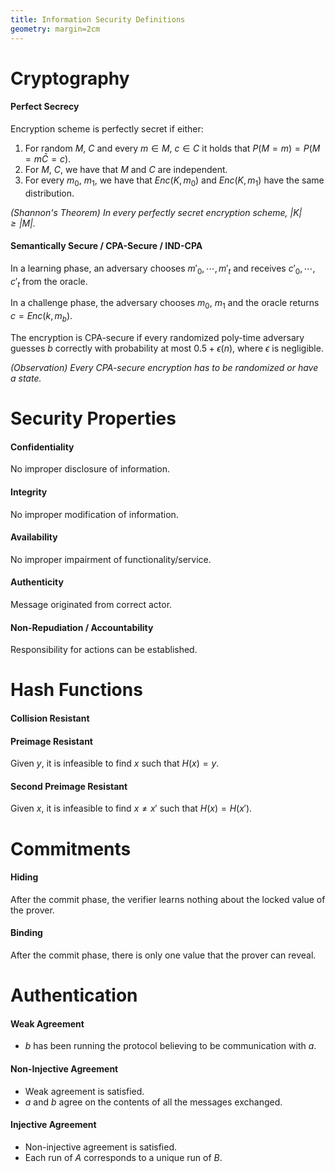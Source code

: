 ```yaml
---
title: Information Security Definitions
geometry: margin=2cm
---
```


# Cryptography

#### Perfect Secrecy

Encryption scheme is perfectly secret if either:

1. For random $M$, $C$ and every $m \in M$, $c \in C$ it holds that $P(M = m) = P(M = m \bar C = c)$.
2. For $M$, $C$, we have that $M$ and $C$ are independent.
3. For every $m_0$, $m_1$, we have that $Enc(K, m_0)$ and $Enc(K, m_1)$ have the same distribution.

*(Shannon's Theorem) In every perfectly secret encryption scheme, $|K| \geq |M|$.*

#### Semantically Secure / CPA-Secure / IND-CPA

In a learning phase, an adversary chooses $m'_0, \cdots, m'_t$ and receives $c'_0, \cdots, c'_t$ from the oracle.

In a challenge phase, the adversary chooses $m_0$, $m_1$ and the oracle returns $c = Enc(k, m_b)$.

The encryption is CPA-secure if every randomized poly-time adversary guesses $b$ correctly with probability at most $0.5 + \epsilon(n)$, where $\epsilon$ is negligible.

*(Observation) Every CPA-secure encryption has to be randomized or have a state.*

# Security Properties

#### Confidentiality

No improper disclosure of information.

#### Integrity

No improper modification of information.

#### Availability

No improper impairment of functionality/service.

#### Authenticity

Message originated from correct actor.

#### Non-Repudiation / Accountability

Responsibility for actions can be established.

# Hash Functions

#### Collision Resistant

#### Preimage Resistant

Given $y$, it is infeasible to find $x$ such that $H(x) = y$.

#### Second Preimage Resistant

Given $x$, it is infeasible to find $x \neq x'$ such that $H(x) = H(x')$.

# Commitments

#### Hiding

After the commit phase, the verifier learns nothing about the locked value of the prover.

#### Binding

After the commit phase, there is only one value that the prover can reveal.

# Authentication

#### Weak Agreement

* $b$ has been running the protocol believing to be communication with $a$.

#### Non-Injective Agreement

* Weak agreement is satisfied.
* $a$ and $b$ agree on the contents of all the messages exchanged.

#### Injective Agreement

* Non-injective agreement is satisfied.
* Each run of $A$ corresponds to a unique run of $B$.

